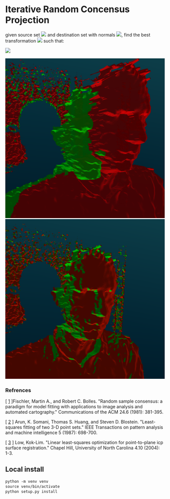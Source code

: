 # Iterative Random Concensus Projection

given source set <img src="https://latex.codecogs.com/gif.latex?p_{src} = \{s_i\}_{i=1}^N, s \in \mathbf{R}^3  " /> and destination set with normals <img src="https://latex.codecogs.com/gif.latex?p_{dst} = \{d_i,n_i\}_{i=1}^N, d \in \mathbf{R}^3,n \in \mathbf{R}^3  " />, find the best transformation <img src="https://latex.codecogs.com/gif.latex?\bold{T}" /> such that:

<img src="https://latex.codecogs.com/gif.latex?\bold{\hat{T}} = \mathop {\arg \min }\limits_\bold{T} \sum \limits_{i=1}^N{\|n_i^T (d_i -  \bold{T}\cdot c_i) \|^2}" />

![pre](res/pre.png)
![post](res/post.png)
 

### Refrences
[ [1](https://apps.dtic.mil/sti/pdfs/ADA460585.pdf) ]Fischler, Martin A., and Robert C. Bolles. "Random sample consensus: a paradigm for model fitting with applications to image analysis and automated cartography." Communications of the ACM 24.6 (1981): 381-395.

[ [2](https://www.researchgate.net/profile/Steven_Blostein/publication/224378053_Least-squares_fitting_of_two_3-D_point_sets_IEEE_T_Pattern_Anal/links/5633c61a08aeb786b7013b28/Least-squares-fitting-of-two-3-D-point-sets-IEEE-T-Pattern-Anal.pdf) ] Arun, K. Somani, Thomas S. Huang, and Steven D. Blostein. "Least-squares fitting of two 3-D point sets." IEEE Transactions on pattern analysis and machine intelligence 5 (1987): 698-700.

[ [3](http://citeseerx.ist.psu.edu/viewdoc/download?doi=10.1.1.116.7292&rep=rep1&type=pdf) ]  Low, Kok-Lim. "Linear least-squares optimization for point-to-plane icp surface registration." Chapel Hill, University of North Carolina 4.10 (2004): 1-3.

 
## Local install
```
python -m venv venv
source venv/bin/activate
python setup.py install
```